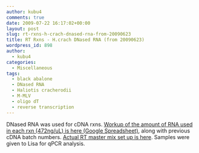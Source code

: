 ```yaml
---
author: kubu4
comments: true
date: 2009-07-22 16:17:02+00:00
layout: post
slug: rt-rxns-h-crach-dnased-rna-from-20090623
title: RT Rxns - H.crach DNased RNA (from 20090623)
wordpress_id: 898
author:
  - kubu4
categories:
  - Miscellaneous
tags:
  - black abalone
  - DNased RNA
  - Haliotis cracherodii
  - M-MLV
  - oligo dT
  - reverse transcription
---
```


DNased RNA was used for cDNA rxns. [Workup of the amount of RNA used in each rxn (472ng/uL) is here (Google Spreadsheet)](http://spreadsheets.google.com/ccc?key=0AmS_90rPaQMzcHdyU1d0MDVMLWphMFdTOHUwVHFqWnc&hl=en), along with previous cDNA batch numbers. [Actual RT master mix set up is here](http://eagle.fish.washington.edu/Arabidopsis/Notebook%20Workup%20Files/20090721-01.jpg). Samples were given to Lisa for qPCR analysis.
